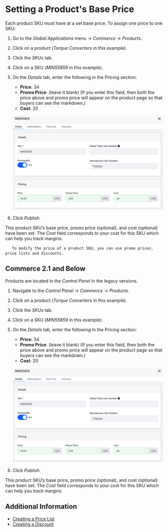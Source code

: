 # Setting a Product's Base Price

Each product SKU must have at a set base price. To assign one price to one SKU:

1. Go to the _Global Applications_ menu → _Commerce_ → _Products_.
1. Click on a product (_Torque Converters_ in this example).
1. Click the _SKUs_ tab.
1. Click on a SKU (_MIN55859_ in this example).
1. On the _Details_ tab, enter the following in the Pricing section:
    * **Price**: 34
    * **Promo Price**: (leave it blank) (If you enter this field, then both the price above and promo price will appear on the product page so that buyers can see the markdown.)
    * **Cost**: 20

    ![Setting a product's base price in 2.1](./setting-a-products-base-price/images/01.png)

1. Click _Publish_.

This product SKU’s base price, promo price (optional), and cost (optional) have been set. The _Cost_ field corresponds to your cost for this SKU which can help you track margins.

```note::
   To modify the price of a product SKU, you can use promo prices, price lists and discounts.
```

## Commerce 2.1 and Below

Products are located in the _Control Panel_ in the legacy versions.

1. Navigate to the _Control Panel_ &rarr; _Commerce_ &rarr; _Products_.
1. Click on a product (_Torque Converters_ in this example).
1. Click the _SKUs_ tab.
1. Click on a SKU (_MIN55859_ in this example).
1. On the _Details_ tab, enter the following in the Pricing section:
    * **Price**: 34
    * **Promo Price**: (leave it blank) (If you enter this field, then both the price above and promo price will appear on the product page so that buyers can see the markdown.)
    * **Cost**: 20

    ![Setting a product's base price in 2.1](./setting-a-products-base-price/images/01.png)

1. Click _Publish_.

This product SKU’s base price, promo price (optional), and cost (optional) have been set. The _Cost_ field corresponds to your cost for this SKU which can help you track margins.

## Additional Information

* [Creating a Price List](./creating-a-price-list.md)
* [Creating a Discount](../../promoting-products/creating-a-discount.md)

